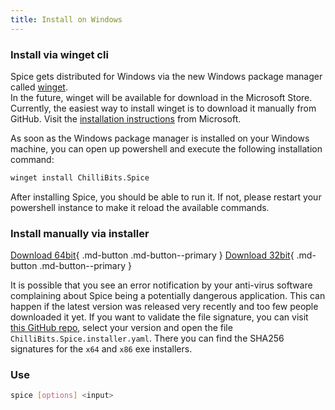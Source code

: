 ```yaml
---
title: Install on Windows
---
```


### Install via winget cli
Spice gets distributed for Windows via the new Windows package manager called [winget](https://github.com/microsoft/winget-cli). <br>
In the future, winget will be available for download in the Microsoft Store. Currently, the easiest way to install winget is to download it manually from GitHub. Visit the [installation instructions](https://github.com/microsoft/winget-cli#installing-the-client) from Microsoft.

As soon as the Windows package manager is installed on your Windows machine, you can open up powershell and execute the following installation command: <br>
```sh
winget install ChilliBits.Spice
```
After installing Spice, you should be able to run it. If not, please restart your powershell instance to make it reload the available commands.

### Install manually via installer

[Download 64bit](https://github.com/chillibits/spice/releases/latest/download/spice_x64_setup.msi){ .md-button .md-button--primary }
[Download 32bit](https://github.com/chillibits/spice/releases/latest/download/spice_x86_setup.msi){ .md-button .md-button--primary }

It is possible that you see an error notification by your anti-virus software complaining about Spice being a potentially dangerous application. This can happen if the latest version was released very recently and too few people downloaded it yet. If you want to validate the file signature, you can visit [this GitHub repo](https://github.com/microsoft/winget-pkgs/tree/master/manifests/c/ChilliBits/Spice), select your version and open the file `ChilliBits.Spice.installer.yaml`. There you can find the SHA256 signatures for the `x64` and `x86` exe installers.

### Use
```sh
spice [options] <input>
```